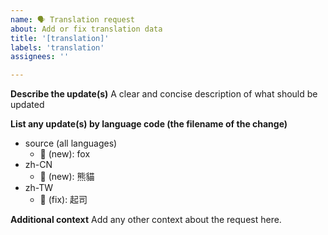 ```yaml
---
name: 🗣️ Translation request
about: Add or fix translation data
title: '[translation]'
labels: 'translation'
assignees: ''

---
```


**Describe the update(s)** A clear and concise description of what should be updated

**List any update(s) by language code (the filename of the change)**

- source (all languages)
  - 🦊 (new): fox
- zh-CN
  - 🐼 (new): 熊貓
- zh-TW
  - 🧀 (fix): 起司

**Additional context** Add any other context about the request here.
